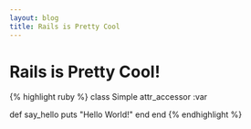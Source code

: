 ```yaml
---
layout: blog
title: Rails is Pretty Cool
---
```


<h1>Rails is Pretty Cool!</h1>

<div class="syntax">
{% highlight ruby %}
class Simple
  attr_accessor :var

  def say_hello
    puts "Hello World!"
  end
end
{% endhighlight %}
</div>
